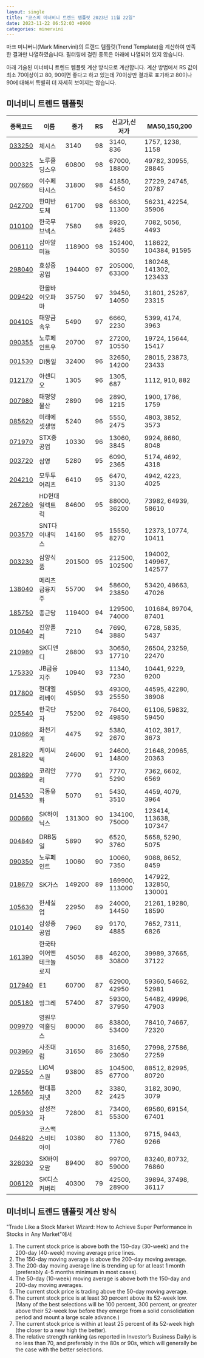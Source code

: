```yaml
---
layout: single
title: "코스피 미너비니 트렌드 템플릿 2023년 11월 22일"
date: 2023-11-22 06:52:03 +0900
categories: minervini
---
```

마크 미니버니(Mark Minervini)의 트렌드 템플릿(Trend Template)을 계산하여 만족한 결과만 나열하였습니다. 필터링에 걸린 종목은 아래에 나열되어 있지 않습니다.

아래 기술된 미너비니 트렌드 템플릿 계산 방식으로 계산합니다. 계산 방법에서 RS 값이 최소 70이상이고 80, 90이면 좋다고 하고 있는데 70이상만 결과로 표기하고 80이나 90에 대해서 특별히 더 자세히 보이지는 않습니다.

## 미너비니 트렌드 템플릿

|종목코드|이름|종가|RS|신고가,신저가|MA50,150,200|
|------|---|---|--|---------|------------|
|[033250](https://finance.daum.net/quotes/A033250)|체시스|3140|98|3140, 836|1757, 1238, 1158|
|[000325](https://finance.daum.net/quotes/A000325)|노루홀딩스우|60800|98|67000, 18800|49782, 30955, 28845|
|[007660](https://finance.daum.net/quotes/A007660)|이수페타시스|31800|98|41850, 5450|27229, 24745, 20787|
|[042700](https://finance.daum.net/quotes/A042700)|한미반도체|61700|98|66300, 11300|56231, 42254, 35906|
|[010100](https://finance.daum.net/quotes/A010100)|한국무브넥스|7580|98|8920, 2485|7082, 5056, 4493|
|[006110](https://finance.daum.net/quotes/A006110)|삼아알미늄|118900|98|152400, 30550|118622, 104384, 91595|
|[298040](https://finance.daum.net/quotes/A298040)|효성중공업|194400|97|205000, 63300|180248, 141302, 123433|
|[009420](https://finance.daum.net/quotes/A009420)|한올바이오파마|35750|97|39450, 14050|31801, 25267, 23315|
|[004105](https://finance.daum.net/quotes/A004105)|태양금속우|5490|97|6660, 2230|5399, 4174, 3963|
|[090355](https://finance.daum.net/quotes/A090355)|노루페인트우|20700|97|27200, 10550|19724, 15644, 15417|
|[001530](https://finance.daum.net/quotes/A001530)|DI동일|32400|96|32650, 14200|28015, 23873, 23433|
|[012170](https://finance.daum.net/quotes/A012170)|아센디오|1305|96|1305, 687|1112, 910, 882|
|[007980](https://finance.daum.net/quotes/A007980)|태평양물산|2890|96|2890, 1215|1900, 1786, 1759|
|[085620](https://finance.daum.net/quotes/A085620)|미래에셋생명|5240|96|5550, 2475|4803, 3852, 3573|
|[071970](https://finance.daum.net/quotes/A071970)|STX중공업|10330|96|13060, 3845|9924, 8660, 8048|
|[003720](https://finance.daum.net/quotes/A003720)|삼영|5280|95|6090, 2365|5174, 4692, 4318|
|[204210](https://finance.daum.net/quotes/A204210)|모두투어리츠|6410|95|6470, 3130|4942, 4223, 4025|
|[267260](https://finance.daum.net/quotes/A267260)|HD현대일렉트릭|84600|95|88000, 36200|73982, 64939, 58610|
|[003570](https://finance.daum.net/quotes/A003570)|SNT다이내믹스|14160|95|15550, 8270|12373, 10774, 10411|
|[003230](https://finance.daum.net/quotes/A003230)|삼양식품|201500|95|212500, 102500|194002, 149967, 142577|
|[138040](https://finance.daum.net/quotes/A138040)|메리츠금융지주|55700|94|58600, 23850|53420, 48663, 47026|
|[185750](https://finance.daum.net/quotes/A185750)|종근당|119400|94|129500, 74000|101684, 89704, 87401|
|[010640](https://finance.daum.net/quotes/A010640)|진양폴리|7210|94|7690, 3880|6728, 5835, 5437|
|[210980](https://finance.daum.net/quotes/A210980)|SK디앤디|28800|93|30650, 17710|26504, 23259, 22470|
|[175330](https://finance.daum.net/quotes/A175330)|JB금융지주|10940|93|11340, 7230|10441, 9229, 9200|
|[017800](https://finance.daum.net/quotes/A017800)|현대엘리베이|45950|93|49300, 25550|44595, 42280, 38908|
|[025540](https://finance.daum.net/quotes/A025540)|한국단자|75200|92|76400, 49850|61106, 59832, 59450|
|[010660](https://finance.daum.net/quotes/A010660)|화천기계|4475|92|5380, 2670|4102, 3917, 3673|
|[281820](https://finance.daum.net/quotes/A281820)|케이씨텍|24600|91|24600, 14800|21648, 20965, 20363|
|[003690](https://finance.daum.net/quotes/A003690)|코리안리|7770|91|7770, 5290|7362, 6602, 6569|
|[014530](https://finance.daum.net/quotes/A014530)|극동유화|5070|91|5430, 3510|4459, 4079, 3964|
|[000660](https://finance.daum.net/quotes/A000660)|SK하이닉스|131300|90|134100, 75000|123414, 113638, 107347|
|[004840](https://finance.daum.net/quotes/A004840)|DRB동일|5890|90|6520, 3760|5658, 5290, 5075|
|[090350](https://finance.daum.net/quotes/A090350)|노루페인트|10060|90|10060, 7350|9088, 8652, 8459|
|[018670](https://finance.daum.net/quotes/A018670)|SK가스|149200|89|169900, 113000|147922, 132850, 130001|
|[105630](https://finance.daum.net/quotes/A105630)|한세실업|22950|89|24000, 14450|21261, 19280, 18590|
|[010140](https://finance.daum.net/quotes/A010140)|삼성중공업|7960|89|9170, 4885|7652, 7311, 6826|
|[161390](https://finance.daum.net/quotes/A161390)|한국타이어앤테크놀로지|45050|88|46200, 30800|39989, 37665, 37122|
|[017940](https://finance.daum.net/quotes/A017940)|E1|60700|87|62900, 42950|59360, 54662, 52981|
|[005180](https://finance.daum.net/quotes/A005180)|빙그레|57400|87|59300, 37950|54482, 49996, 47903|
|[009970](https://finance.daum.net/quotes/A009970)|영원무역홀딩스|80000|86|83800, 53400|78410, 74667, 72320|
|[003960](https://finance.daum.net/quotes/A003960)|사조대림|31650|86|31650, 23050|27998, 27586, 27259|
|[079550](https://finance.daum.net/quotes/A079550)|LIG넥스원|93800|85|104500, 67700|88512, 82995, 80720|
|[126560](https://finance.daum.net/quotes/A126560)|현대퓨처넷|3200|82|3380, 2425|3182, 3090, 3079|
|[005930](https://finance.daum.net/quotes/A005930)|삼성전자|72800|81|73400, 55300|69560, 69154, 67401|
|[044820](https://finance.daum.net/quotes/A044820)|코스맥스비티아이|10380|80|11300, 7760|9715, 9443, 9266|
|[326030](https://finance.daum.net/quotes/A326030)|SK바이오팜|89400|80|99700, 59000|83240, 80732, 76860|
|[006120](https://finance.daum.net/quotes/A006120)|SK디스커버리|40300|79|42500, 28900|39894, 37498, 36117|

## 미너비니 트렌드 템플릿 계산 방식

"Trade Like a Stock Market Wizard: How to Achieve Super Performance in Stocks in Any Market"에서

 1. The current stock price is above both the 150-day (30-week) and the 200-day (40-week) moving average price lines.
 1. The 150-day moving average is above the 200-day moving average.
 1. The 200-day moving average line is trending up for at least 1 month (preferably 4–5 months minimum in most cases).
 1. The 50-day (10-week) moving average is above both the 150-day and 200-day moving averages.
 1. The current stock price is trading above the 50-day moving average.
 1. The current stock price is at least 30 percent above its 52-week low. (Many of the best selections will be 100 percent, 300 percent, or greater above their 52-week low before they emerge from a solid consolidation period and mount a large scale advance.)
 1. The current stock price is within at least 25 percent of its 52-week high (the closer to a new high the better).
 1. The relative strength ranking (as reported in Investor’s Business Daily) is no less than 70, and preferably in the 80s or 90s, which will generally be the case with the better selections.
